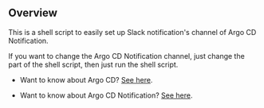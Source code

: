 ## Overview 
This is a shell script to easily set up Slack notification's channel of Argo CD Notification.

If you want to change the Argo CD Notification channel, just change the <your-slack-channel-name> part of the shell script, then just run the shell script.



- Want to know about Argo CD? [See here](https://medium.com/finda-tech/eks-cluster%EC%97%90-argo-cd-%EB%B0%B0%ED%8F%AC-%EB%B0%8F-%EC%84%B8%ED%8C%85%ED%95%98%EB%8A%94-%EB%B2%95-eec3bef7b69b).

- Want to know about Argo CD Notification? [See here](https://medium.com/finda-tech/argo-cd-notification-b85bc36e709).


